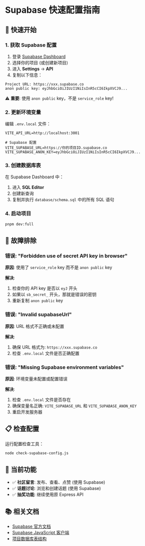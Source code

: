 # Supabase 快速配置指南

## 🚀 快速开始

### 1. 获取 Supabase 配置

1. 登录 [Supabase Dashboard](https://supabase.com/dashboard)
2. 选择你的项目 (或创建新项目)
3. 进入 **Settings** → **API**
4. 复制以下信息：

```
Project URL: https://xxx.supabase.co
anon public key: eyJhbGciOiJIUzI1NiIsInR5cCI6IkpXVCJ9...
```

⚠️ **重要**: 使用 `anon public` key，不是 `service_role` key!

### 2. 更新环境变量

编辑 `.env.local` 文件：

```env
VITE_API_URL=http://localhost:3001

# Supabase 配置
VITE_SUPABASE_URL=https://你的项目ID.supabase.co
VITE_SUPABASE_ANON_KEY=eyJhbGciOiJIUzI1NiIsInR5cCI6IkpXVCJ9...
```

### 3. 创建数据库表

在 Supabase Dashboard 中：

1. 进入 **SQL Editor**
2. 创建新查询
3. 复制并执行 `database/schema.sql` 中的所有 SQL 语句

### 4. 启动项目

```bash
pnpm dev:full
```

## 🔧 故障排除

### 错误: "Forbidden use of secret API key in browser"

**原因**: 使用了 `service_role` key 而不是 `anon public` key

**解决**: 
1. 检查你的 API key 是否以 `eyJ` 开头
2. 如果以 `sb_secret_` 开头，那就是错误的密钥
3. 重新复制 `anon public` key

### 错误: "Invalid supabaseUrl"

**原因**: URL 格式不正确或未配置

**解决**:
1. 确保 URL 格式为: `https://xxx.supabase.co`
2. 检查 `.env.local` 文件是否正确配置

### 错误: "Missing Supabase environment variables"

**原因**: 环境变量未配置或配置错误

**解决**:
1. 检查 `.env.local` 文件是否存在
2. 确保变量名正确: `VITE_SUPABASE_URL` 和 `VITE_SUPABASE_ANON_KEY`
3. 重启开发服务器

## 📋 检查配置

运行配置检查工具：

```bash
node check-supabase-config.js
```

## 🎯 当前功能

- ✅ **社区留言**: 发布、查看、点赞 (使用 Supabase)
- ✅ **话题讨论**: 浏览和创建话题 (使用 Supabase)
- ✅ **抽奖功能**: 继续使用原 Express API

## 📚 相关文档

- [Supabase 官方文档](https://supabase.com/docs)
- [Supabase JavaScript 客户端](https://supabase.com/docs/reference/javascript)
- [项目数据库表结构](database/schema.sql)